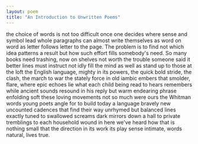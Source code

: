 ```yaml
---
layout: poem
title: "An Introduction to Unwritten Poems"
---
```


the choice of words is not too difficult
once one decides where sense and symbol lead
whole paragraphs can almost write themselves
as word on word as letter follows letter
to the page. The problem is to find
not which idea patterns a result
but how such effort fills somebody's need.
So many books need trashing, now on shelves
not worth the trouble someone said it better
lines must instruct not idly fill the mind
as well as stand up to those at the loft
the English language, mighty in its powers,
the quick bold stride, the clash, the march to war
the stately force in old iambic embers
that smolder, flare, where epic echoes lie
what each child being read to hears remembers
while ancient sounds resound in his reply
but warm endearing phrase enfolding soft
these loving movements not so much were ours
the Whitman words young poets angle for
to build today a language bravely new
uncounted cadences that find their way
unrhymed but balanced lines exactly tuned
to swallowed screams dark mirrors down a hall
to private tremblings to each household wound
in here we've heard how that is nothing small
that the direction in its work its play
sense intimate, words natural, lives true.
